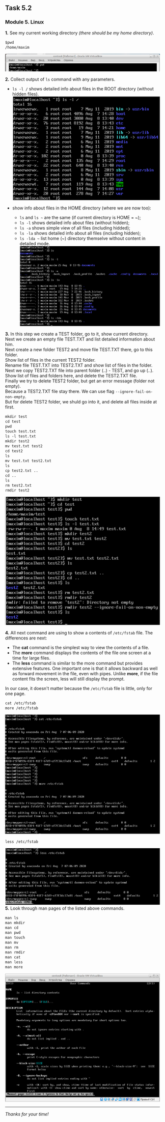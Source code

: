 ## Task 5.2
### Module 5. Linux

**1.** See my current working directory _(there should be my home directory)_.  
```
$pwd
/home/maxim
```
![ScrShot 01](https://github.com/nigth/DevOps_online_Kyiv_2020Q3Q4/blob/master/m5/task5.2/scr/01.png "ScrShot 01")  

**2.** Collect output of `ls` command with any parameters.  
- `ls -l /` shows detailed info about files in the ROOT directory (without hidden files).  
![ScrShot 02](https://github.com/nigth/DevOps_online_Kyiv_2020Q3Q4/blob/master/m5/task5.2/scr/02.png "ScrShot 02")  

- show info about files in the HOME directory (where we are now too):  
  - `ls` and `ls ~` are the same (if current directory is HOME = ~);
  - `ls -l` shows detailed info about files (without hidden);  
  - `ls -a` shows simple view of all files (including hidded);  
  - `ls -la` shows detailed info about all files (including hidden);  
  - `ls -lda ~` list home (~) directory themselve without content in detailed mode.  
![ScrShot 03](https://github.com/nigth/DevOps_online_Kyiv_2020Q3Q4/blob/master/m5/task5.2/scr/03.png "ScrShot 03")  
 
**3.** In this step we create a TEST folder, go to it, show current directory.  
Next we create an empty file TEST.TXT and list detailed information about him.  
Next create a new folder TEST2 and move file TEST.TXT there, go to this folder.  
Show list of files in the current TEST2 folder.  
Rename file TEST.TXT into TEST2.TXT and show list of files in the folder.  
Next we copy TEST2.TXT file into parent folder (..) - TEST, and go up (..).  
Show list of files and folders here, and delete the TEST2.TXT file.  
Finally we try to delete TEST2 folder, but get an error message (folder not empty).  
Because a TEST2.TXT file stay there. We can use flag `--ignore-fail-on-non-empty`.  
But for delete TEST2 folder, we shuld go into it, and delete all files inside at first.  
```
mkdir test
cd test
pwd
touch test.txt
ls -l test.txt
mkdir test2
mv test.txt test2
cd test2
ls
mv test.txt test2.txt
ls
cp test2.txt ..
cd ..
ls
rm test2.txt
rmdir test2
```
![ScrShot 04](https://github.com/nigth/DevOps_online_Kyiv_2020Q3Q4/blob/master/m5/task5.2/scr/04.png "ScrShot 04")  

**4.** All next command are using to show a contents of `/etc/fstab` file. The differences are next:  
- The **cat** command is the simplest way to view the contents of a file.  
- The **more** command displays the contents of the file one screen at a time for large files.  
- The **less** command is similar to the more command but provides extensive features. One important one is that it allows backward as well as forward movement in the file, even with pipes. Unlike **more**, if the file content fits the screen, less will still display the prompt.  

In our case, it doesn't matter because the `/etc/fstab` file is little, only for one page.  
```
cat /etc/fstab
more /etc/fstab
```
![ScrShot 05](https://github.com/nigth/DevOps_online_Kyiv_2020Q3Q4/blob/master/m5/task5.2/scr/05.png "ScrShot 05")  

```
less /etc/fstab
```
![ScrShot 06](https://github.com/nigth/DevOps_online_Kyiv_2020Q3Q4/blob/master/m5/task5.2/scr/06.png "ScrShot 06")  
**5.** Look through man pages of the listed above commands.  
```
man ls
man mkdir
man cd
man pwd
man touch
man mv
man rm
man rmdir
man cat
man less
man more
```
![ScrShot 07](https://github.com/nigth/DevOps_online_Kyiv_2020Q3Q4/blob/master/m5/task5.2/scr/07.png "ScrShot 07")  
___
 
_Thanks for your time!_  
 

